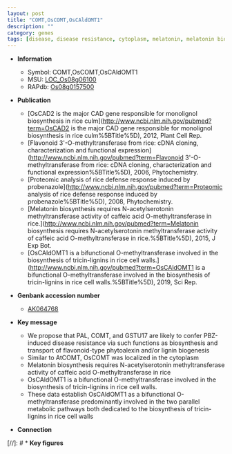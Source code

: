 ```yaml
---
layout: post
title: "COMT,OsCOMT,OsCAldOMT1"
description: ""
category: genes
tags: [disease, disease resistance, cytoplasm, melatonin, melatonin biosynthesis, methyltransferase, cell wall]
---
```


* **Information**  
    + Symbol: COMT,OsCOMT,OsCAldOMT1  
    + MSU: [LOC_Os08g06100](http://rice.plantbiology.msu.edu/cgi-bin/ORF_infopage.cgi?orf=LOC_Os08g06100)  
    + RAPdb: [Os08g0157500](http://rapdb.dna.affrc.go.jp/viewer/gbrowse_details/irgsp1?name=Os08g0157500)  

* **Publication**  
    + [OsCAD2 is the major CAD gene responsible for monolignol biosynthesis in rice culm](http://www.ncbi.nlm.nih.gov/pubmed?term=OsCAD2 is the major CAD gene responsible for monolignol biosynthesis in rice culm%5BTitle%5D), 2012, Plant Cell Rep.
    + [Flavonoid 3'-O-methyltransferase from rice: cDNA cloning, characterization and functional expression](http://www.ncbi.nlm.nih.gov/pubmed?term=Flavonoid 3'-O-methyltransferase from rice: cDNA cloning, characterization and functional expression%5BTitle%5D), 2006, Phytochemistry.
    + [Proteomic analysis of rice defense response induced by probenazole](http://www.ncbi.nlm.nih.gov/pubmed?term=Proteomic analysis of rice defense response induced by probenazole%5BTitle%5D), 2008, Phytochemistry.
    + [Melatonin biosynthesis requires N-acetylserotonin methyltransferase activity of caffeic acid O-methyltransferase in rice.](http://www.ncbi.nlm.nih.gov/pubmed?term=Melatonin biosynthesis requires N-acetylserotonin methyltransferase activity of caffeic acid O-methyltransferase in rice.%5BTitle%5D), 2015, J Exp Bot.
    + [OsCAldOMT1 is a bifunctional O-methyltransferase involved in the biosynthesis of tricin-lignins in rice cell walls.](http://www.ncbi.nlm.nih.gov/pubmed?term=OsCAldOMT1 is a bifunctional O-methyltransferase involved in the biosynthesis of tricin-lignins in rice cell walls.%5BTitle%5D), 2019, Sci Rep.

* **Genbank accession number**  
    + [AK064768](http://www.ncbi.nlm.nih.gov/nuccore/AK064768)

* **Key message**  
    + We propose that PAL, COMT, and GSTU17 are likely to confer PBZ-induced disease resistance via such functions as biosynthesis and transport of flavonoid-type phytoalexin and/or lignin biogenesis
    + Similar to AtCOMT, OsCOMT was localized in the cytoplasm
    + Melatonin biosynthesis requires N-acetylserotonin methyltransferase activity of caffeic acid O-methyltransferase in rice
    + OsCAldOMT1 is a bifunctional O-methyltransferase involved in the biosynthesis of tricin-lignins in rice cell walls.
    + These data establish OsCAldOMT1 as a bifunctional O-methyltransferase predominantly involved in the two parallel metabolic pathways both dedicated to the biosynthesis of tricin-lignins in rice cell walls

* **Connection**  

[//]: # * **Key figures**  


